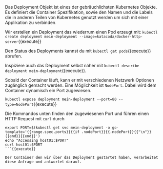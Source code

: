 Das Deployment Objekt ist eines der gebräuchlichsten Kubernetes Objekte. Es definiert die Container Spezifikation, sowie den Namen und die Labels die in anderen Teilen von Kubernetes genutzt werden um sich mit einer Applikation zu verbinden.

Wir erstellen ein Deployment das wiederrum einen Pod erzeugt mit:
`kubectl create deployment mein-deployment --image=katacoda/docker-http-server`{{execute}}

Den Status des Deployments kannst du mit `kubectl get pods`{{execute}} abrufen.

Inspiziere auch das Deployment selbst näher mit `kubectl describe deployment mein-deployment`{{execute}}. 

Sobald der Container läuft, kann er mit verschiedenen Netzwerk Optionen zugänglich gemacht werden. Eine Möglichkeit ist `NodePort`. Dabei wird dem Container dynamisch ein Port zugewiesen.

`kubectl expose deployment mein-deployment --port=80 --type=NodePort`{{execute}}

Die Kommandos unten finden den zugewiesenen Port und führen einen HTTP Request mit `curl` durch

```
export PORT=$(kubectl get svc mein-deployment -o go-template='{{range.spec.ports}}{{if .nodePort}}{{.nodePort}}{{"\n"}}{{end}}{{end}}')
echo "Accessing host01:$PORT"
curl host01:$PORT
```{{execute}}

Der Container den wir über das Deployment gestartet haben, verarbeitet diese Anfrage und antwortet darauf.